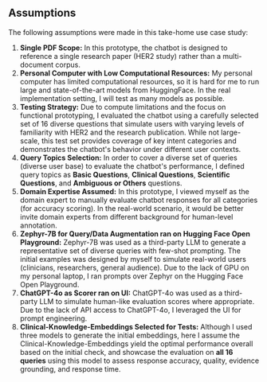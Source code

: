 ## Assumptions

The following assumptions were made in this take-home use case study:
1. **Single PDF Scope:** In this prototype, the chatbot is designed to reference a single research paper (HER2 study) rather than a multi-document corpus.
2. **Personal Computer with Low Computational Resources:** My personal computer has limited computational resources, so it is hard for me to run large and state-of-the-art models from HuggingFace. In the real implementation setting, I will test as many models as possible.
3.  **Testing Strategy:** Due to compute limitations and the focus on functional prototyping, I evaluated the chatbot using a carefully selected set of 16 diverse questions that simulate users with varying levels of familiarity with HER2 and the research publication. While not large-scale, this test set provides coverage of key intent categories and demonstrates the chatbot's behavior under different user contexts.
3. **Query Topics Selection:** In order to cover a diverse set of queries (diverse user base) to evaluate the chatbot's performance, I defined query topics as __Basic Questions__, __Clinical Questions__, __Scientific Questions__, and __Ambiguous or Others__ questions.
4. **Domain Expertise Assumed:** In this prototype, I viewed myself as the domain expert to manually evaluate chatbot responses for all categories (for accuracy scoring). In the real-world scenario, it would be better invite domain experts from different background for human-level annotation.
5. **Zephyr-7B for Query/Data Augmentation ran on Hugging Face Open Playground:** Zephyr-7B was used as a third-party LLM to generate a representative set of diverse queries with few-shot prompting. The initial examples was designed by myself to simulate real-world users (clinicians, researchers, general audience). Due to the lack of GPU on my personal laptop, I ran prompts over Zephyr on the Hugging Face Open Playground.
6. **ChatGPT-4o as Scorer ran on UI:** ChatGPT-4o was used as a third-party LLM to simulate human-like evaluation scores where appropriate. Due to the lack of API access to ChatGPT-4o, I leveraged the UI for prompt engineering.
7. **Clinical-Knowledge-Embeddings Selected for Tests:** Although I used three models to generate the initial embeddings, here I assume the Clinical-Knowledge-Embeddings yield the optimal performance overall based on the initial check, and showcase the evaluation on **all 16 queries** using this model to assess response accuracy, quality, evidence grounding, and response time.
